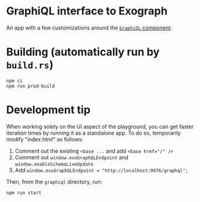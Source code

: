 # GraphiQL interface to Exograph

An app with a few customizations around the [`GraphiQL` component](https://github.com/graphql/graphiql/tree/main/packages/graphiql).

# Building (automatically run by `build.rs`)

```
npm ci
npm run prod-build
```

# Development tip

When working solely on the UI aspect of the playground, you can get faster iteration times by running it as a standalone app. To do so, temporarily modify "index.html" as follows:

1. Comment out the existing `<base ...` and add `<base href="/" />`
2. Comment out `window.exoGraphQLEndpoint` and `window.enableSchemaLiveUpdate`
3. Add `window.exoGraphQLEndpoint = "http://localhost:9876/graphql";`

Then, from the `graphiql` directory, run:

```
npm run start
```
